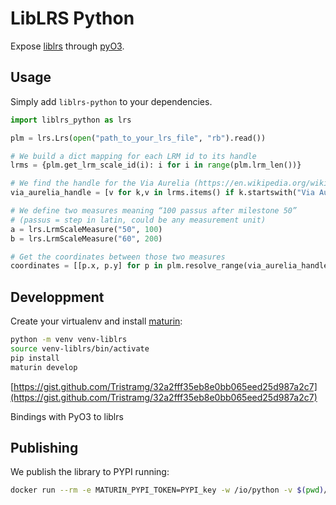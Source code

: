 # LibLRS Python

Expose [liblrs](https://github.com/osrd-project/liblrs/) through [pyO3](https://pyo3.rs).

## Usage

Simply add `liblrs-python` to your dependencies.

```python
import liblrs_python as lrs

plm = lrs.Lrs(open("path_to_your_lrs_file", "rb").read())

# We build a dict mapping for each LRM id to its handle
lrms = {plm.get_lrm_scale_id(i): i for i in range(plm.lrm_len())}

# We find the handle for the Via Aurelia (https://en.wikipedia.org/wiki/Via_Aurelia)
via_aurelia_handle = [v for k,v in lrms.items() if k.startswith("Via Aurelia")][0]

# We define two measures meaning “100 passus after milestone 50”
# (passus = step in latin, could be any measurement unit)
a = lrs.LrmScaleMeasure("50", 100)
b = lrs.LrmScaleMeasure("60", 200)

# Get the coordinates between those two measures
coordinates = [[p.x, p.y] for p in plm.resolve_range(via_aurelia_handle, a, b)]
```

## Developpment

Create your virtualenv and install [maturin](https://www.maturin.rs):

```sh
python -m venv venv-liblrs
source venv-liblrs/bin/activate
pip install
maturin develop
```

[https://gist.github.com/Tristramg/32a2fff35eb8e0bb065eed25d987a2c7](https://gist.github.com/Tristramg/32a2fff35eb8e0bb065eed25d987a2c7)

Bindings with PyO3 to liblrs

## Publishing

We publish the library to PYPI running:

```sh
docker run --rm -e MATURIN_PYPI_TOKEN=PYPI_key -w /io/python -v $(pwd)/..:/io ghcr.io/pyo3/maturin publish
```
